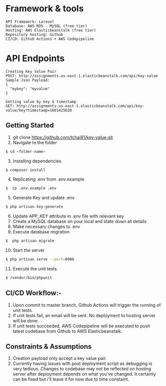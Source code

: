 # Framework & tools

```
API Framework: Laravel
Database: AWS RDS - MySQL (free tier)
Hosting: AWS Elasticbeanstalk (free tier)
Repository hosting: Github
CI/CD: Github Actions + AWS Codepipeline
```

# API Endpoints
```
Creating Key Value Pair
POST: http://assignments.us-east-1.elasticbeanstalk.com/api/key-value
Sample Json Payload: 
{
  "mykey": "myvalue"
}

Getting value by key & timestamp
GET: http://assignments.us-east-1.elasticbeanstalk.com/api/key-value/key?timestamp=1601425620
```

## Getting Started

1.  git clone https://github.com/tchai81/key-value.git <folder-name>
2.  Navigate to the folder

```bash
$ cd <folder-name>
```

3.  Installing dependencies

```bash
$ composer install
```

4.  Replicating .env from .env.example

```bash
$  cp .env.example .env
```

5.  Generate Key and update .env

```bash
$ php artisan key:generate
```

6.  Update APP_KEY attribute in .env file with relevant key
7.  Create a MySQL database on your local and state down all details
8.  Make necessary changes to .env
9.  Execute database migration

```bash
$  php artisan migrate
```

10.  Start the server

```bash
$ php artisan serve --port=8080
```

11.  Execute the unit tests

```bash
$ /vendor/bin/phpunit
```

## CI/CD Workflow:-
1. Upon commit to master branch, Github Actions will trigger the running of unit tests.
2. If unit tests fail, an email will be sent. No deployment to hosting server will be done. 
3. If unit tests succeeded, AWS Codepipeline will be executed to push latest codebase from Github to AWS Elasticbeanstalk.

## Constraints & Assumptions

1. Creation payload only accept a key value pair. 
2. Currently having issues with post deployment script as debugging is very tedious. Changes to codebase may not be reflected on hosting server after deployment depends on what you've changed. It certainly can be fixed but i'll leave it for now due to time constaint. 
